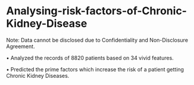 # Analysing-risk-factors-of-Chronic-Kidney-Disease

Note: Data cannot be disclosed due to Confidentiality and Non-Disclosure Agreement.

•	Analyzed the records of 8820 patients based on 34 vivid features.

•	Predicted the prime factors which increase the risk of a patient getting Chronic Kidney Diseases.
